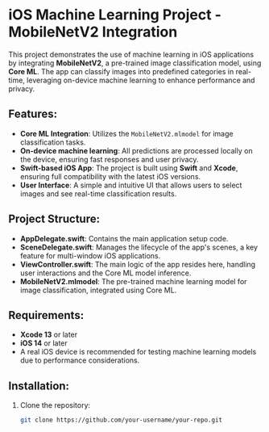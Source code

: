 # iOS Machine Learning Project - MobileNetV2 Integration

This project demonstrates the use of machine learning in iOS applications by integrating **MobileNetV2**, a pre-trained image classification model, using **Core ML**. The app can classify images into predefined categories in real-time, leveraging on-device machine learning to enhance performance and privacy.

## Features:
- **Core ML Integration**: Utilizes the `MobileNetV2.mlmodel` for image classification tasks.
- **On-device machine learning**: All predictions are processed locally on the device, ensuring fast responses and user privacy.
- **Swift-based iOS App**: The project is built using **Swift** and **Xcode**, ensuring full compatibility with the latest iOS versions.
- **User Interface**: A simple and intuitive UI that allows users to select images and see real-time classification results.

## Project Structure:
- **AppDelegate.swift**: Contains the main application setup code.
- **SceneDelegate.swift**: Manages the lifecycle of the app's scenes, a key feature for multi-window iOS applications.
- **ViewController.swift**: The main logic of the app resides here, handling user interactions and the Core ML model inference.
- **MobileNetV2.mlmodel**: The pre-trained machine learning model for image classification, integrated using Core ML.

## Requirements:
- **Xcode 13** or later
- **iOS 14** or later
- A real iOS device is recommended for testing machine learning models due to performance considerations.

## Installation:
1. Clone the repository:
   ```bash
   git clone https://github.com/your-username/your-repo.git
